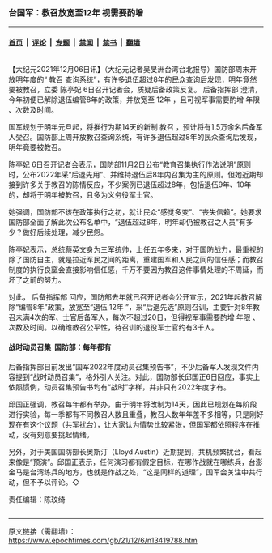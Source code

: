 ### 台国军：教召放宽至12年 视需要酌增

---

#### [首页](../../../..?n13419788) &nbsp;|&nbsp; [评论](../../../../../epoch-comment?n13419788) &nbsp;|&nbsp; [专题](../../../../../epoch-special?n13419788) &nbsp;|&nbsp; [禁闻](../../../../../epoch-news?n13419788) &nbsp;|&nbsp; [禁书](../../../../../books?n13419788) &nbsp;|&nbsp; [翻墙](https://github.com/gfw-breaker/nogfw/blob/master/README.md?n13419788)


<div class="column" id="artbody" itemprop="articleBody">
 <!-- article content begin -->
 <p>
  【大纪元2021年12月06日讯】（大纪元记者吴旻洲台湾台北报导）国防部周末开放明年度的“
  <ok href="https://www.epochtimes.com/gb/tag/%E6%95%99%E5%8F%AC.html">
   教召
  </ok>
  查询系统”，有许多退伍超过8年的民众查询后发现，明年竟然要被教召，立委
  <ok href="https://www.epochtimes.com/gb/tag/%E9%99%88%E4%BA%AD%E5%A6%83.html">
   陈亭妃
  </ok>
  6日召开记者会，质疑后备政策反复。
  <ok href="https://www.epochtimes.com/gb/tag/%E5%90%8E%E5%A4%87%E6%8C%87%E6%8C%A5%E9%83%A8.html">
   后备指挥部
  </ok>
  澄清，今年初便已解除退伍编管8年的政策，并放宽至
  <ok href="https://www.epochtimes.com/gb/tag/12%E5%B9%B4.html">
   12年
  </ok>
  ，且可视军事需要酌增
  <ok href="https://www.epochtimes.com/gb/tag/%E5%B9%B4%E9%99%90.html">
   年限
  </ok>
  、次数及时间。
 </p>
 <p>
  国军规划于明年元旦起，将推行为期14天的新制
  <ok href="https://www.epochtimes.com/gb/tag/%E6%95%99%E5%8F%AC.html">
   教召
  </ok>
  ，预计将有1.5万余名后备军人受召。国防部上周开放教召查询系统，有许多退伍超过8年的民众查询后发现，明年竟要被教召。
 </p>
 <p>
  <ok href="https://www.epochtimes.com/gb/tag/%E9%99%88%E4%BA%AD%E5%A6%83.html">
   陈亭妃
  </ok>
  6日召开记者会表示，国防部11月2日公布“教育召集执行作法说明”原则时，公布2022年采“后退先用”、并维持退伍后8年内召集为主的原则。但她近期却接到许多关于教召的陈情反应，不少案例已退伍超过8年，包括退伍9年、10年的，却将于明年被教召，且多为义务役军士官。
 </p>
 <p>
  她强调，国防部不该在政策执行之初，就让民众“感觉多变”、“丧失信赖”。她要求国防部全面了解此次公布名单中，“退伍超过8年，明年却仍被教召之人员”有多少？做好后续处理，减少民怨。
 </p>
 <p>
  陈亭妃表示，总统蔡英文身为三军统帅，上任五年多来，对于国防战力，最重视的除了国防自主，就是拉近军民之间的距离，重建国军和人民之间的信任感；而教召制度的执行良窳会直接影响信任感，千万不要因为教召这件事情处理的不周延，而坏了之前的努力。
 </p>
 <p>
  对此，
  <ok href="https://www.epochtimes.com/gb/tag/%E5%90%8E%E5%A4%87%E6%8C%87%E6%8C%A5%E9%83%A8.html">
   后备指挥部
  </ok>
  回应，国防部去年就已召开记者会公开宣示，2021年起教召解除“编管8年”政策，放宽至“退伍
  <ok href="https://www.epochtimes.com/gb/tag/12%E5%B9%B4.html">
   12年
  </ok>
  ”，采“后退先选”原则召训，主要针对8年教召未满4次的军、士官后备军人，每次不超过20日，但得视军事需要酌增
  <ok href="https://www.epochtimes.com/gb/tag/%E5%B9%B4%E9%99%90.html">
   年限
  </ok>
  、次数及时间。以确维教召公平性，待召训的退役军士官约有3千人。
 </p>
 <h4>
  战时动员召集  国防部：每年都有
 </h4>
 <p>
  后备指挥部日前发出“国军2022年度动员召集预告书”，不少后备军人发现文件内容提到“战时动员召集”，格外引人关注。对此，国防部长邱国正6日回应，事实上依照惯例，动员召集预告书均有“战时”字样，并非只有2022年度才有。
 </p>
 <p>
  邱国正强调，教召每年都有举办，由于明年将改制为14天，因此已规划在每阶段进行实验，每一季都有不同教召人数且重叠，教召人数年年差不多相等，只是刚好现在有这个议题（共军扰台），让大家认为情势比较紧张，但国军都依照程序在推动，没有刻意要挑起情绪。
 </p>
 <p>
  另外，对于美国国防部长奥斯汀（Lloyd Austin）近期提到，共机频繁扰台，看起来像是“预演”。邱国正表示，任何演习都有假定目标，在哪作战就在哪练兵，台澎金马是台湾练兵的地方，也就是作战之处，“这是同样的道理”，国军会关注中共行动，但不予以评论。◇
 </p>
 <p>
  责任编辑：陈玟绮
 </p>
 <!-- article content end -->
</div>


---

原文链接（需翻墙）：https://www.epochtimes.com/gb/21/12/6/n13419788.htm